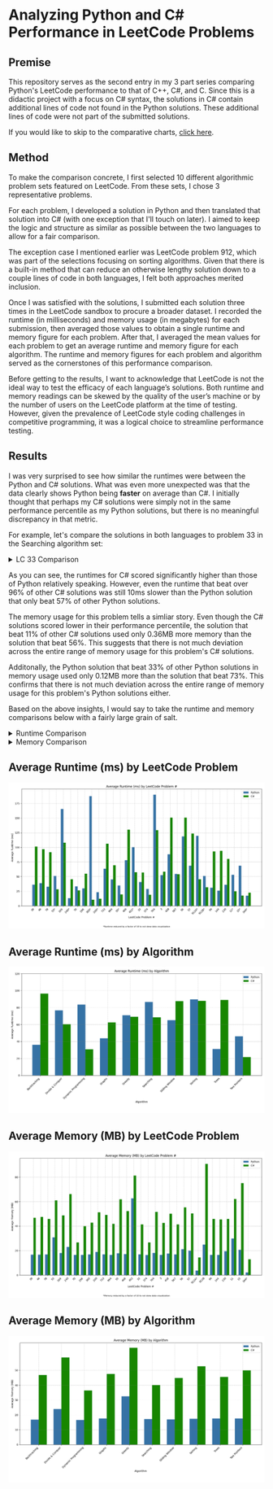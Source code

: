 # Analyzing Python and C# Performance in LeetCode Problems

## Premise

This repository serves as the second entry in my 3 part series comparing Python's LeetCode performance to that of C++, C#, and C. Since this is a didactic project with a focus on C# syntax, the solutions in C# contain additional lines of code not found in the Python solutions. These additional lines of code were not part of the submitted solutions.

If you would like to skip to the comparative charts, [click here](#charts).

## Method

To make the comparison concrete, I first selected 10 different algorithmic problem sets featured on LeetCode. From these sets, I chose 3 representative problems.

For each problem, I developed a solution in Python and then translated that solution into C# (with one exception that I'll touch on later). I aimed to keep the logic and structure as similar as possible between the two languages to allow for a fair comparison.

The exception case I mentioned earlier was LeetCode problem 912, which was part of the selections focusing on sorting algorithms. Given that there is a built-in method that can reduce an otherwise lengthy solution down to a couple lines of code in both languages, I felt both approaches merited inclusion.

Once I was satisfied with the solutions, I submitted each solution three times in the LeetCode sandbox to procure a broader dataset. I recorded the runtime (in milliseconds) and memory usage (in megabytes) for each submission, then averaged those values to obtain a single runtime and memory figure for each problem. After that, I averaged the mean values for each problem to get an average runtime and memory figure for each algorithm. The runtime and memory figures for each problem and algorithm served as the cornerstones of this performance comparison.

Before getting to the results, I want to acknowledge that LeetCode is not the ideal way to test the efficacy of each language’s solutions. Both runtime and memory readings can be skewed by the quality of the user’s machine or by the number of users on the LeetCode platform at the time of testing. However, given the prevalence of LeetCode style coding challenges in competitive programming, it was a logical choice to streamline performance testing.

## Results

I was very surprised to see how similar the runtimes were between the Python and C# solutions. What was even more unexpected was that the data clearly shows Python being **faster** on average than C#. I initially thought that perhaps my C# solutions were simply not in the same performance percentile as my Python solutions, but there is no meaningful discrepancy in that metric.

For example, let's compare the solutions in both languages to problem 33 in the Searching algorithm set:

<details>
<summary>LC 33 Comparison</summary>
<br>
Python:
<br>

- Runtime1: 43ms, beats 57.45%
- Runtime2: 37ms, beats 89.99%
- Runtime3: 42ms, beats 67.07%
<br>

- Memory1: 41.32MB, beats 56.41%
- Memory2: 41.40MB, beats 56.41%
- Memory3: 41.76MB, beats 11.19%
<br>

C#:
<br>

- Runtime1: 59ms, beats 82.78%
- Runtime2: 59ms, beats 82.78%
- Runtime3: 53ms, beats 96.23%
<br>

- Memory1: 16.83MB, beats 73.04%
- Memory2: 16.88MB, beats 72.42%
- Memory3: 16.95MB, beats 33.05%

</details>

As you can see, the runtimes for C# scored significantly higher than those of Python relatively speaking. However, even the runtime that beat over 96% of other C# solutions was still 10ms slower than the Python solution that only beat 57% of other Python solutions.

The memory usage for this problem tells a simliar story. Even though the C# solutions scored lower in their performance percentile, the solution that beat 11% of other C# solutions used only 0.36MB more memory than the solution that beat 56%. This suggests that there is not much deviation across the entire range of memory usage for this problem's C# solutions.

Additonally, the Python solution that beat 33% of other Python solutions in memory usage used only 0.12MB more than the solution that beat 73%. This confirms that there is not much deviation across the entire range of memory usage for this problem's Python solutions either.

Based on the above insights, I would say to take the runtime and memory comparisons below with a fairly large grain of salt.

<details>
<summary>Runtime Comparison</summary>
<br>
* Backtracking - Python was 2.682x faster
* Divide & Conquer - C# was 1.267x faster
* Dynamic Programming - C# was 2.723x faster
* Graphs - Python was 1.427x faster
* Greedy - C# was 1.023x faster
* Searching - C# was 1.265x faster
* Sliding Window - Python was 1.348x faster
* Sorting - C# was 1.019x faster
* Trees - Python was 2.871x faster
* Two Pointers - C# was 2.142x faster
<br>

* Python average runtime – 62.945ms
* C# average runtime – 67.388ms
<br>

* Overall average – Python was 1.071x (7.1%) faster

</details>

<details>
<summary>Memory Comparison</summary>
<br>
* Backtracking – Python used 30.018 fewer MB
* Divide & Conquer – Python used 34.689 fewer MB
* Dynamic Programming – Python used 19.869 fewer MB
* Graphs – Python used 29.987 fewer MB
* Greedy – Python used 32.633 fewer MB
* Searching – Python used 22.837 fewer MB
* Sliding Window – Python used 27.817 fewer MB
* Sorting – Python used 35.309 fewer MB
* Trees – Python used 28.071 fewer MB
* Two Pointers – Python used 32.475 fewer MB
<br>

* Python average memory usage – 19.39MB
* C# average memory usage – 48.76MB
<br>

* Overall average – Python used 29.37 fewer MB

</details>

<a id="charts"></a>

## Average Runtime (ms) by LeetCode Problem #
![Average Runtime by Problem](avg_runtime_by_lc_problem.png)

## Average Runtime (ms) by Algorithm
![Average Runtime by Algorithm](avg_runtime_by_algorithm.png)

## Average Memory (MB) by LeetCode Problem #
![Average Memory by Problem](avg_memory_by_lc_problem.png)

## Average Memory (MB) by Algorithm
![Average Memory by Algorithm](avg_memory_by_algorithm.png)